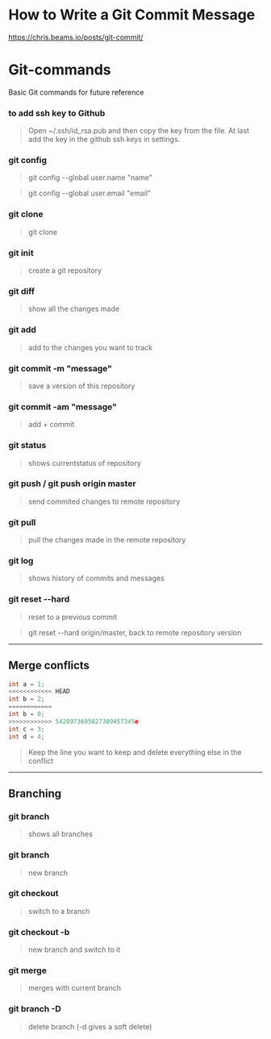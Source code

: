 # How to Write a Git Commit Message
https://chris.beams.io/posts/git-commit/

# Git-commands
Basic Git commands for future reference


### to add ssh key to Github

>Open ~/.ssh/id_rsa.pub and then copy the key from the file. At last add the key in the github ssh keys in settings.


### git config

>git config --global user.name "name"

>git config --global user.email "email"

### git clone

>git clone <url-of-repository>

### git init

>create a git repository

### git diff

>show all the changes made

### git add <file-name>

>add to the changes you want to track

### git commit -m "message"

>save a version of this repository

### git commit -am "message"

>add + commit

### git status

>shows currentstatus of repository

### git push / git push origin master

>send commited changes to remote repository

### git pull 

>pull the changes made in the remote repository

### git log

>shows history of commits and messages

### git reset --hard <commit>

>reset to a previous commit

>git reset --hard origin/master, back to remote repository version

---

## Merge conflicts

```C
int a = 1;
<<<<<<<<<<<< HEAD
int b = 2;
============
int b = 0;
>>>>>>>>>>>> 5428973695827389457345e
int c = 3;
int d = 4;
```

>Keep the line you want to keep and delete everything else in the conflict

---

## Branching

### git branch

>shows all branches

### git branch <branch-name>

>new branch

### git checkout <branch-name>

>switch to a branch

### git checkout -b <branch-name>

>new branch and switch to it

### git merge <branch-name>

>merges <branch-name> with current branch

### git branch -D <branch-name>

>delete branch (-d gives a soft delete)